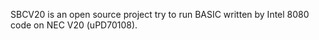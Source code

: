 SBCV20 is an open source project try to run BASIC written by Intel 8080 code on NEC V20 (uPD70108). 
